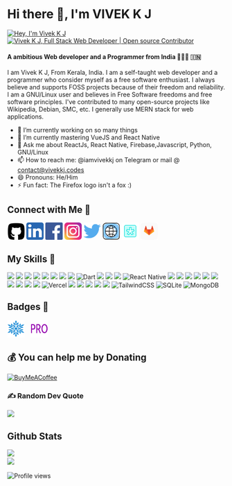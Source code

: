 # Hi there 👋, I'm VIVEK K J
[![Hey, I'm Vivek K J ](https://pimp-my-readme.herokuapp.com/pimp-my-readme/sliding-text?emojis=1f468-200d-1f4bb&text=Hey%252C%2520I%27m%2520Vivek%2520K%2520J%2520)](https://pimp-my-readme.herokuapp.com/)
[![Vivek K J, Full Stack Web Developer | Open source Contributor](https://pimp-my-readme.herokuapp.com/pimp-my-readme/wavy-banner?subtitle=Full%20Stack%20Web%20Developer%20%7C%20Open%20source%20Contributor&title=Vivek%20K%20J)](https://vivekkj.codes)
#### A ambitious Web developer and a Programmer from India 👩🏻‍💻 🇮🇳

I am Vivek K J, From Kerala, India. I am a self-taught web developer and a programmer who consider myself as a free software enthusiast. I always believe and supports FOSS projects because of their freedom and reliability. I am a GNU/Linux user and believes in Free Software freedoms and free software principles. I've contributed to many open-source projects like Wikipedia, Debian, SMC, etc. I generally use MERN stack for web applications.

- 🔭 I’m currently working on so many things
- 🌱 I’m currently mastering VueJS and React Native
- 💬 Ask me about ReactJs, React Native, Firebase,Javascript, Python, GNU/Linux
- 📫 How to reach me: @iamvivekkj on Telegram or mail @ contact@vivekkj.codes
- 😄 Pronouns: He/Him
- ⚡ Fun fact: The Firefox logo isn't a fox :)

## Connect with Me 🔗

[<img src="assets/github.png" height='40'/>](https://github.com/vivekkj123) [<img src='assets/linkedin.png' alt='facebook' height='40'>](https://www.linkedin.com/in/iamvivekkj) [<img src='assets/facebook.png' alt='facebook' height='40'>](https://www.facebook.com/iamvivekkj)  [<img src='assets/instagram.png' alt='instagram' height='40'>](https://www.instagram.com/iamvivekkj/)  [<img src='assets/twitter.png' alt='twitter' height='40'>](https://twitter.com/iamvivekkj)  [<img src='assets/website.png' alt='website' height='40'>](https://www.vivekkj.codes)  [<img src='assets/diaspora.png' alt='diaspora' height='40'>](https://diasp.in/people/c4e6c5c034b60139369b28a1590f75bc)  [<img src='assets/gitlab.png' alt='gitlab' height='40'>](https://www.gitlab.com/vivekkj)

## My Skills 🚀

![](https://img.shields.io/badge/Linux-FCC624?style=for-the-badge&logo=linux&logoColor=black)
![](https://img.shields.io/badge/Ubuntu-E95420?style=for-the-badge&logo=ubuntu&logoColor=white)
![](https://img.shields.io/badge/Debian-A81D33?style=for-the-badge&logo=debian&logoColor=white)
![](https://img.shields.io/badge/Git-F05032?style=for-the-badge&logo=git&logoColor=white)
![](https://img.shields.io/badge/Visual_Studio_Code-0078D4?style=for-the-badge&logo=visual%20studio%20code&logoColor=white)
![](https://img.shields.io/badge/HTML5-E34F26?style=for-the-badge&logo=html5&logoColor=white)
![](https://img.shields.io/badge/CSS3-1572B6?style=for-the-badge&logo=css3&logoColor=white)
![](https://img.shields.io/badge/JavaScript-F7DF1E?style=for-the-badge&logo=javascript&logoColor=black)
![Dart](https://img.shields.io/badge/dart-%230175C2.svg?style=for-the-badge&logo=dart&logoColor=white)
![](https://img.shields.io/badge/Node.js-43853D?style=for-the-badge&logo=node.js&logoColor=white)
![](https://img.shields.io/badge/Express.js-404D59?style=for-the-badge)
![](https://img.shields.io/badge/React-20232A?style=for-the-badge&logo=react&logoColor=61DAFB)
![React Native](https://img.shields.io/badge/react_native-%2320232a.svg?style=for-the-badge&logo=react&logoColor=%2361DAFB)
![](https://img.shields.io/badge/React_Router-CA4245?style=for-the-badge&logo=react-router&logoColor=white)
![](https://img.shields.io/badge/Vue.js-35495E?style=for-the-badge&logo=vue.js&logoColor=4FC08D)
![](https://img.shields.io/badge/Redux-593D88?style=for-the-badge&logo=redux&logoColor=white)
![](https://img.shields.io/badge/Material--UI-0081CB?style=for-the-badge&logo=material-ui&logoColor=white)
![](https://img.shields.io/badge/MongoDB-4EA94B?style=for-the-badge&logo=mongodb&logoColor=white)
![](https://img.shields.io/badge/Bootstrap-563D7C?style=for-the-badge&logo=bootstrap&logoColor=white)
![](https://img.shields.io/badge/firebase-ffca28?style=for-the-badge&logo=firebase&logoColor=black)
![](https://img.shields.io/badge/Heroku-430098?style=for-the-badge&logo=heroku&logoColor=white)
![](https://img.shields.io/badge/figma-0AC97F?style=for-the-badge&logo=figma&logoColor=white)
![](https://img.shields.io/badge/Netlify-00C7B7?style=for-the-badge&logo=netlify&logoColor=white)
![Vercel](https://img.shields.io/badge/vercel-%23000000.svg?style=for-the-badge&logo=vercel&logoColor=white)
![](https://img.shields.io/badge/Markdown-000000?style=for-the-badge&logo=markdown&logoColor=white)
![](https://img.shields.io/badge/Nginx-009639?style=for-the-badge&logo=nginx&logoColor=white)
![](https://img.shields.io/badge/Python-14354C?style=for-the-badge&logo=python&logoColor=white)
![](https://img.shields.io/badge/C%2B%2B-00599C?style=for-the-badge&logo=c%2B%2B&logoColor=white)
![](https://img.shields.io/badge/Inkscape-000000?style=for-the-badge&logo=Inkscape&logoColor=white)
![TailwindCSS](https://img.shields.io/badge/tailwindcss-%2338B2AC.svg?style=for-the-badge&logo=tailwind-css&logoColor=white)
![SQLite](https://img.shields.io/badge/sqlite-%2307405e.svg?style=for-the-badge&logo=sqlite&logoColor=white) ![MongoDB](https://img.shields.io/badge/MongoDB-%234ea94b.svg?style=for-the-badge&logo=mongodb&logoColor=white)
## Badges 📛

<a href='https://archiveprogram.github.com/'><img src='https://raw.githubusercontent.com/acervenky/animated-github-badges/master/assets/acbadge.gif' width='40' height='40'></a> <a href='https://github.com/pricing'><img src='https://raw.githubusercontent.com/acervenky/animated-github-badges/master/assets/pro.gif' width='40' height='40'></a>

## 💰 You can help me by Donating
  [![BuyMeACoffee](https://img.shields.io/badge/Buy%20Me%20a%20Coffee-ffdd00?style=for-the-badge&logo=buy-me-a-coffee&logoColor=black)](https://buymeacoffee.com/vivekkj) 

### ✍️ Random Dev Quote
![](https://quotes-github-readme.vercel.app/api?type=horizontal&theme=gruvbox)

## Github Stats 

![](https://github-readme-stats.vercel.app/api?username=vivekkj123&theme=dark&hide_border=false&include_all_commits=false&count_private=true)<br/>
![](https://github-readme-streak-stats.herokuapp.com/?user=vivekkj123&theme=dark&hide_border=false)<br/>

![Profile views](https://gpvc.arturio.dev/vivekkj123)
